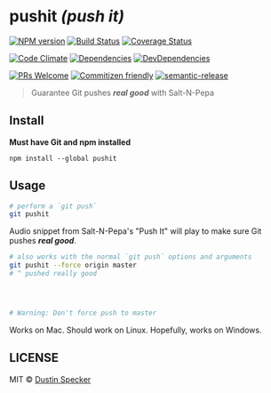 # pushit *(push it)*
[![NPM version](https://badge.fury.io/js/pushit.svg)](https://badge.fury.io/js/pushit)
[![Build Status](https://travis-ci.org/dustinspecker/pushit.svg?branch=master)](https://travis-ci.org/dustinspecker/pushit)
[![Coverage Status](https://img.shields.io/coveralls/dustinspecker/pushit.svg)](https://coveralls.io/r/dustinspecker/pushit?branch=master)

[![Code Climate](https://codeclimate.com/github/dustinspecker/pushit/badges/gpa.svg)](https://codeclimate.com/github/dustinspecker/pushit)
[![Dependencies](https://david-dm.org/dustinspecker/pushit.svg)](https://david-dm.org/dustinspecker/pushit/#info=dependencies&view=table)
[![DevDependencies](https://david-dm.org/dustinspecker/pushit/dev-status.svg)](https://david-dm.org/dustinspecker/pushit/#info=devDependencies&view=table)

[![PRs Welcome](https://img.shields.io/badge/PRs-welcome-brightgreen.svg?style=flat-square)](http://makeapullrequest.com)
[![Commitizen friendly](https://img.shields.io/badge/commitizen-friendly-brightgreen.svg)](http://commitizen.github.io/cz-cli/)
[![semantic-release](https://img.shields.io/badge/%20%20%F0%9F%93%A6%F0%9F%9A%80-semantic--release-e10079.svg)](https://github.com/semantic-release/semantic-release)

> Guarantee Git pushes ***real good*** with Salt-N-Pepa

## Install
**Must have Git and npm installed**

```
npm install --global pushit
```

## Usage
```bash
# perform a `git push`
git pushit
```

Audio snippet from Salt-N-Pepa's "Push It" will play to make sure Git pushes ***real good***.

```bash
# also works with the normal `git push` options and arguments
git pushit --force origin master
# ^ pushed really good




# Warning: Don't force push to master
```

Works on Mac. Should work on Linux. Hopefully, works on Windows.

## LICENSE
MIT © [Dustin Specker](https://github.com/dustinspecker)
